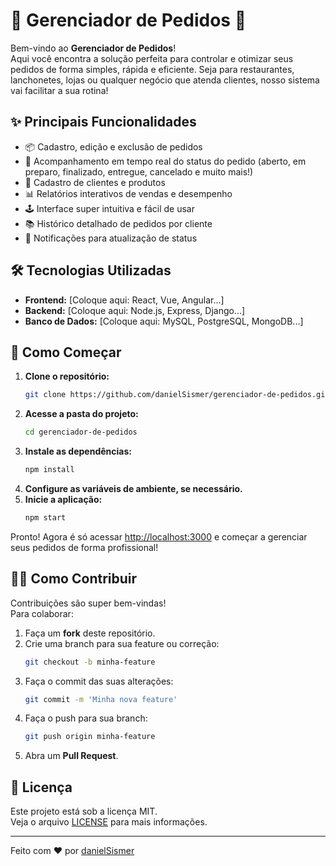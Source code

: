 # 🎉 Gerenciador de Pedidos 🚀

Bem-vindo ao **Gerenciador de Pedidos**!  
Aqui você encontra a solução perfeita para controlar e otimizar seus pedidos de forma simples, rápida e eficiente. Seja para restaurantes, lanchonetes, lojas ou qualquer negócio que atenda clientes, nosso sistema vai facilitar a sua rotina!

## ✨ Principais Funcionalidades

- 📦 Cadastro, edição e exclusão de pedidos
- 🔄 Acompanhamento em tempo real do status do pedido (aberto, em preparo, finalizado, entregue, cancelado e muito mais!)
- 👥 Cadastro de clientes e produtos
- 📊 Relatórios interativos de vendas e desempenho
- 🕹️ Interface super intuitiva e fácil de usar
- 📚 Histórico detalhado de pedidos por cliente
- 🔔 Notificações para atualização de status

## 🛠️ Tecnologias Utilizadas

- **Frontend:** [Coloque aqui: React, Vue, Angular...]
- **Backend:** [Coloque aqui: Node.js, Express, Django...]
- **Banco de Dados:** [Coloque aqui: MySQL, PostgreSQL, MongoDB...]

## 🚀 Como Começar

1. **Clone o repositório:**
   ```bash
   git clone https://github.com/danielSismer/gerenciador-de-pedidos.git
   ```
2. **Acesse a pasta do projeto:**
   ```bash
   cd gerenciador-de-pedidos
   ```
3. **Instale as dependências:**
   ```bash
   npm install
   ```
4. **Configure as variáveis de ambiente, se necessário.**
5. **Inicie a aplicação:**
   ```bash
   npm start
   ```

Pronto! Agora é só acessar [http://localhost:3000](http://localhost:3000) e começar a gerenciar seus pedidos de forma profissional!

## 🧑‍💻 Como Contribuir

Contribuições são super bem-vindas!  
Para colaborar:

1. Faça um **fork** deste repositório.
2. Crie uma branch para sua feature ou correção:
   ```bash
   git checkout -b minha-feature
   ```
3. Faça o commit das suas alterações:
   ```bash
   git commit -m 'Minha nova feature'
   ```
4. Faça o push para sua branch:
   ```bash
   git push origin minha-feature
   ```
5. Abra um **Pull Request**.

## 📄 Licença

Este projeto está sob a licença MIT.  
Veja o arquivo [LICENSE](LICENSE) para mais informações.

---

Feito com ❤️ por [danielSismer](https://github.com/danielSismer)
